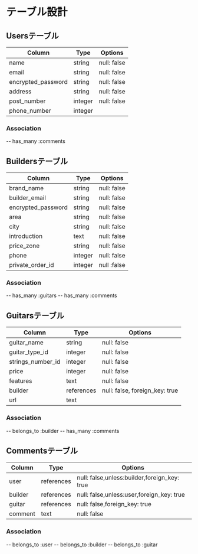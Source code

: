 # テーブル設計

## Usersテーブル

| Column             | Type    | Options     |
| ------------------ | ------- | ----------- |
| name               | string  | null: false |
| email              | string  | null: false |
| encrypted_password | string  | null: false |
| address            | string  | null: false |
| post_number        | integer | null: false |
| phone_number       | integer |             |

### Association

-- has_many :comments

## Buildersテーブル

| Column             | Type    | Options     |
| ------------------ | ------- | ----------- |
| brand_name         | string  | null: false |
| builder_email      | string  | null: false |
| encrypted_password | string  | null: false |
| area               | string  | null: false |
| city               | string  | null: false |
| introduction       | text    | null: false |
| price_zone         | string  | null: false |
| phone              | integer | null: false |
| private_order_id   | integer | null :false |

### Association

-- has_many :guitars
-- has_many :comments

## Guitarsテーブル

| Column            | Type       | Options                        |
| ----------------- | ---------- | ------------------------------ |
| guitar_name       | string     | null: false                    |
| guitar_type_id    | integer    | null: false                    |
| strings_number_id | integer    | null: false                    |
| price             | integer    | null: false                    |
| features          | text       | null: false                    |
| builder           | references | null: false, foreign_key: true |
| url               | text       |                                |

### Association

-- belongs_to :builder
-- has_many :comments

## Commentsテーブル

| Column  | Type       | Options                                      |
| ------- | ---------- | -------------------------------------------- |
| user    | references | null: false,unless:builder,foreign_key: true |
| builder | references | null: false,unless:user,foreign_key: true    |
| guitar  | references | null: false,foreign_key: true                |
| comment | text       | null: false                                  |

### Association

-- belongs_to :user
-- belongs_to :builder
-- belongs_to :guitar